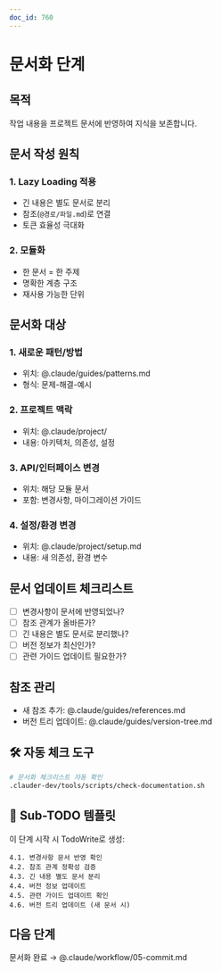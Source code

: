 ```yaml
---
doc_id: 760
---
```


# 문서화 단계

## 목적
작업 내용을 프로젝트 문서에 반영하여 지식을 보존합니다.

## 문서 작성 원칙

### 1. Lazy Loading 적용
- 긴 내용은 별도 문서로 분리
- 참조(`@경로/파일.md`)로 연결
- 토큰 효율성 극대화

### 2. 모듈화
- 한 문서 = 한 주제
- 명확한 계층 구조
- 재사용 가능한 단위

## 문서화 대상

### 1. 새로운 패턴/방법
- 위치: @.claude/guides/patterns.md
- 형식: 문제-해결-예시

### 2. 프로젝트 맥락
- 위치: @.claude/project/
- 내용: 아키텍처, 의존성, 설정

### 3. API/인터페이스 변경
- 위치: 해당 모듈 문서
- 포함: 변경사항, 마이그레이션 가이드

### 4. 설정/환경 변경
- 위치: @.claude/project/setup.md
- 내용: 새 의존성, 환경 변수

## 문서 업데이트 체크리스트
- [ ] 변경사항이 문서에 반영되었나?
- [ ] 참조 관계가 올바른가?
- [ ] 긴 내용은 별도 문서로 분리했나?
- [ ] 버전 정보가 최신인가?
- [ ] 관련 가이드 업데이트 필요한가?

## 참조 관리
- 새 참조 추가: @.claude/guides/references.md
- 버전 트리 업데이트: @.claude/guides/version-tree.md

## 🛠️ 자동 체크 도구
```bash
# 문서화 체크리스트 자동 확인
.clauder-dev/tools/scripts/check-documentation.sh
```

## 🎯 Sub-TODO 템플릿

이 단계 시작 시 TodoWrite로 생성:
```
4.1. 변경사항 문서 반영 확인
4.2. 참조 관계 정확성 검증
4.3. 긴 내용 별도 문서 분리
4.4. 버전 정보 업데이트
4.5. 관련 가이드 업데이트 확인
4.6. 버전 트리 업데이트 (새 문서 시)
```

## 다음 단계
문서화 완료 → @.claude/workflow/05-commit.md